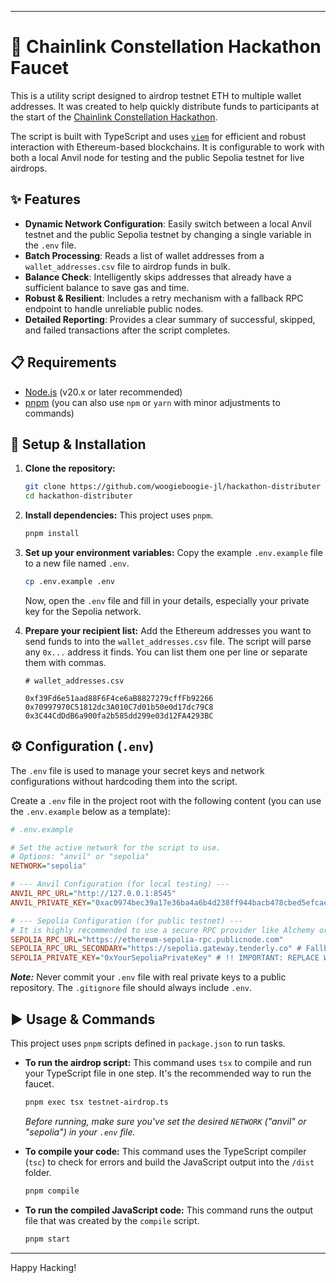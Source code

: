 -----

# 🚰 Chainlink Constellation Hackathon Faucet

This is a utility script designed to airdrop testnet ETH to multiple wallet addresses. It was created to help quickly distribute funds to participants at the start of the [Chainlink Constellation Hackathon](https://chain.link/hackathon).

The script is built with TypeScript and uses [`viem`](https://www.google.com/search?q=%5Bhttps://viem.sh/%5D\(https://viem.sh/\)) for efficient and robust interaction with Ethereum-based blockchains. It is configurable to work with both a local Anvil node for testing and the public Sepolia testnet for live airdrops.

## ✨ Features

  * **Dynamic Network Configuration**: Easily switch between a local Anvil testnet and the public Sepolia testnet by changing a single variable in the `.env` file.
  * **Batch Processing**: Reads a list of wallet addresses from a `wallet_addresses.csv` file to airdrop funds in bulk.
  * **Balance Check**: Intelligently skips addresses that already have a sufficient balance to save gas and time.
  * **Robust & Resilient**: Includes a retry mechanism with a fallback RPC endpoint to handle unreliable public nodes.
  * **Detailed Reporting**: Provides a clear summary of successful, skipped, and failed transactions after the script completes.

## 📋 Requirements

  * [Node.js](https://nodejs.org/) (v20.x or later recommended)
  * [pnpm](https://pnpm.io/installation) (you can also use `npm` or `yarn` with minor adjustments to commands)

## 🚀 Setup & Installation

1.  **Clone the repository:**

    ```bash
    git clone https://github.com/woogieboogie-jl/hackathon-distributer
    cd hackathon-distributer
    ```

2.  **Install dependencies:**
    This project uses `pnpm`.

    ```bash
    pnpm install
    ```

3.  **Set up your environment variables:**
    Copy the example `.env.example` file to a new file named `.env`.

    ```bash
    cp .env.example .env
    ```

    Now, open the `.env` file and fill in your details, especially your private key for the Sepolia network.

4.  **Prepare your recipient list:**
    Add the Ethereum addresses you want to send funds to into the `wallet_addresses.csv` file. The script will parse any `0x...` address it finds. You can list them one per line or separate them with commas.

    ```csv
    # wallet_addresses.csv

    0xf39Fd6e51aad88F6F4ce6aB8827279cffFb92266
    0x70997970C51812dc3A010C7d01b50e0d17dc79C8
    0x3C44CdDdB6a900fa2b585dd299e03d12FA4293BC
    ```

## ⚙️ Configuration (`.env`)

The `.env` file is used to manage your secret keys and network configurations without hardcoding them into the script.

Create a `.env` file in the project root with the following content (you can use the `.env.example` below as a template):

```ini
# .env.example

# Set the active network for the script to use.
# Options: "anvil" or "sepolia"
NETWORK="sepolia"

# --- Anvil Configuration (for local testing) ---
ANVIL_RPC_URL="http://127.0.0.1:8545"
ANVIL_PRIVATE_KEY="0xac0974bec39a17e36ba4a6b4d238ff944bacb478cbed5efcae784d7bf4f2ff80"

# --- Sepolia Configuration (for public testnet) ---
# It is highly recommended to use a secure RPC provider like Alchemy or Infura
SEPOLIA_RPC_URL="https://ethereum-sepolia-rpc.publicnode.com"
SEPOLIA_RPC_URL_SECONDARY="https://sepolia.gateway.tenderly.co" # Fallback RPC
SEPOLIA_PRIVATE_KEY="0xYourSepoliaPrivateKey" # !! IMPORTANT: REPLACE WITH YOUR OWN PRIVATE KEY !!
```

***Note:*** Never commit your `.env` file with real private keys to a public repository. The `.gitignore` file should always include `.env`.

## ▶️ Usage & Commands

This project uses `pnpm` scripts defined in `package.json` to run tasks.

  * **To run the airdrop script:**
    This command uses `tsx` to compile and run your TypeScript file in one step. It's the recommended way to run the faucet.

    ```bash
    pnpm exec tsx testnet-airdrop.ts
    ```

    *Before running, make sure you've set the desired `NETWORK` ("anvil" or "sepolia") in your `.env` file.*

  * **To compile your code:**
    This command uses the TypeScript compiler (`tsc`) to check for errors and build the JavaScript output into the `/dist` folder.

    ```bash
    pnpm compile
    ```

  * **To run the compiled JavaScript code:**
    This command runs the output file that was created by the `compile` script.

    ```bash
    pnpm start
    ```

-----

Happy Hacking\!
